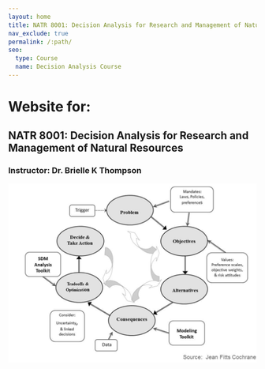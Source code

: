```yaml
---
layout: home
title: NATR 8001: Decision Analysis for Research and Management of Natural Resources
nav_exclude: true
permalink: /:path/
seo:
  type: Course
  name: Decision Analysis Course
---
```


# Website for:

## NATR 8001: Decision Analysis for Research and Management of Natural Resources

### Instructor: Dr. Brielle K Thompson

![PrOACT](Proact.png)
